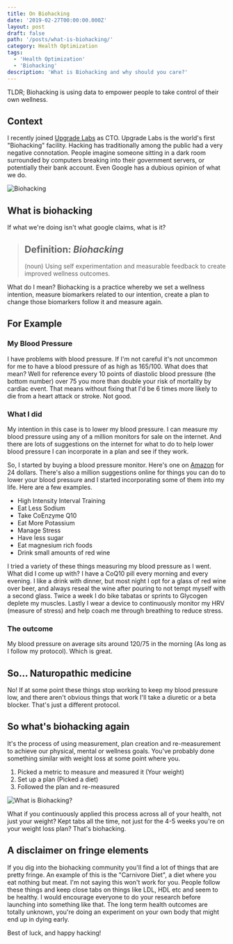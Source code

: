 ```yaml
---
title: On Biohacking
date: '2019-02-27T00:00:00.000Z'
layout: post
draft: false
path: '/posts/what-is-biohacking/'
category: Health Optimization
tags:
  - 'Health Optimization'
  - 'Biohacking'
description: 'What is Biohacking and why should you care?'
---
```


TLDR; Biohacking is using data to empower people to take control of their own wellness.

## Context

I recently joined [Upgrade Labs](https://upgradelabs.com) as CTO. Upgrade Labs is the world's first "Biohacking" facility. Hacking has traditionally among the public had a very negative connotation. People imagine someone sitting in a dark room surrounded by computers breaking into their government servers, or potentially their bank account. Even Google has a dubious opinion of what we do.

![Biohacking](https://d.pr/i/N3eSip+)

## What is biohacking

If what we're doing isn't what google claims, what is it?

> ## Definition: _Biohacking_
>
> (noun) Using self experimentation and measurable feedback to create improved wellness outcomes.

What do I mean? Biohacking is a practice whereby we set a wellness intention, measure biomarkers related to our intention, create a plan to change those biomarkers follow it and measure again.

## For Example

### My Blood Pressure

I have problems with blood pressure. If I'm not careful it's not uncommon for me to have a blood pressure of as high as 165/100. What does that mean? Well for reference every 10 points of diastolic blood pressure (the bottom number) over 75 you more than double your risk of mortality by cardiac event. That means without fixing that I'd be 6 times more likely to die from a heart attack or stroke. Not good.

### What I did

My intention in this case is to lower my blood pressure. I can measure my blood pressure using any of a million monitors for sale on the internet. And there are lots of suggestions on the internet for what to do to help lower blood pressure I can incorporate in a plan and see if they work.

So, I started by buying a blood pressure monitor. Here's one on [Amazon](https://www.amazon.com/Pressure-Monitor-Professional-Accurate-Broadcast/dp/B07PP19CYL) for 24 dollars. There's also a million suggestions online for things you can do to lower your blood pressure and I started incorporating some of them into my life. Here are a few examples.

- High Intensity Interval Training
- Eat Less Sodium
- Take CoEnzyme Q10
- Eat More Potassium
- Manage Stress
- Have less sugar
- Eat magnesium rich foods
- Drink small amounts of red wine

I tried a variety of these things measuring my blood pressure as I went. What did I come up with? I have a CoQ10 pill every morning and every evening. I like a drink with dinner, but most night I opt for a glass of red wine over beer, and always reseal the wine after pouring to not tempt myself with a second glass. Twice a week I do bike tabatas or sprints to Glycogen deplete my muscles. Lastly I wear a device to continuously monitor my HRV (measure of stress) and help coach me through breathing to reduce stress.

### The outcome

My blood pressure on average sits around 120/75 in the morning (As long as I follow my protocol). Which is great.

## So... Naturopathic medicine

No! If at some point these things stop working to keep my blood pressure low, and there aren't obvious things that work I'll take a diuretic or a beta blocker. That's just a different protocol.

## So what's biohacking again

It's the process of using measurement, plan creation and re-measurement to achieve our physical, mental or wellness goals. You've probably done something similar with weight loss at some point where you.

1. Picked a metric to measure and measured it (Your weight)
2. Set up a plan (Picked a diet)
3. Followed the plan and re-measured

![What is Biohacking?](/images/uploads/Biohacking.png)

What if you continuously applied this process across all of your health, not just your weight? Kept tabs all the time, not just for the 4-5 weeks you're on your weight loss plan? That's biohacking.

## A disclaimer on fringe elements

If you dig into the biohacking community you'll find a lot of things that are pretty fringe. An example of this is the "Carnivore Diet", a diet where you eat nothing but meat. I'm not saying this won't work for you. People follow these things and keep close tabs on things like LDL, HDL etc and seem to be healthy. I would encourage everyone to do your research before launching into something like that. The long term health outcomes are totally unknown, you're doing an experiment on your own body that might end up in dying early.

Best of luck, and happy hacking!
